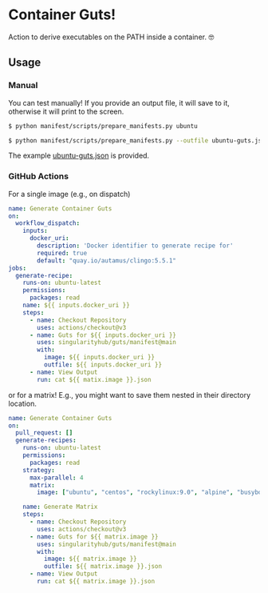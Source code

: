 # Container Guts!

Action to derive executables on the PATH inside a container. 🤓

## Usage


### Manual

You can test manually! If you provide an output file, it will save to it,
otherwise it will print to the screen.

```bash
$ python manifest/scripts/prepare_manifests.py ubuntu
```
```bash
$ python manifest/scripts/prepare_manifests.py --outfile ubuntu-guts.json ubuntu
```

The example [ubuntu-guts.json](ubuntu-guts.json) is provided.

### GitHub Actions
For a single image (e.g., on dispatch)

```yaml
name: Generate Container Guts
on:
  workflow_dispatch: 
    inputs:
      docker_uri:
        description: 'Docker identifier to generate recipe for'
        required: true
        default: "quay.io/autamus/clingo:5.5.1"
jobs:
  generate-recipe:
    runs-on: ubuntu-latest
    permissions:
      packages: read
    name: ${{ inputs.docker_uri }}
    steps:
      - name: Checkout Repository
        uses: actions/checkout@v3
      - name: Guts for ${{ inputs.docker_uri }}
        uses: singularityhub/guts/manifest@main
        with:
          image: ${{ inputs.docker_uri }}
          outfile: ${{ inputs.docker_uri }}
      - name: View Output
        run: cat ${{ matix.image }}.json
```

or for a matrix! E.g., you might want to save them nested in their directory
location.

```yaml
name: Generate Container Guts
on:
  pull_request: []
  generate-recipes:
    runs-on: ubuntu-latest
    permissions:
      packages: read
    strategy:
      max-parallel: 4
      matrix:
        image: ["ubuntu", "centos", "rockylinux:9.0", "alpine", "busybox"]

    name: Generate Matrix
    steps:
      - name: Checkout Repository
        uses: actions/checkout@v3
      - name: Guts for ${{ matrix.image }}
        uses: singularityhub/guts/manifest@main
        with:
          image: ${{ matrix.image }}
          outfile: ${{ matrix.image }}.json
      - name: View Output
        run: cat ${{ matrix.image }}.json
```
